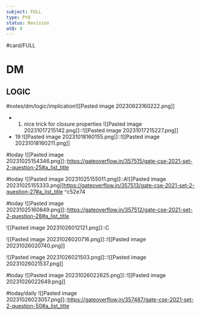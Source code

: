 ```yaml
---
subject: FULL
type: PYQ
status: Revision
atQ: 0
---
```

#card/FULL 
# DM
## LOGIC
#notes/dm/logic/implication![[Pasted image 20230923160222.png]] 
- 1. nice trick for closure properties ![[Pasted image 20231017215142.png]]::![[Pasted image 20231017215227.png]] <!--SR:!2023-11-14,15,290-->
- 19 ![[Pasted image 20231018160155.png]]::![[Pasted image 20231018160211.png]] <!--SR:!2023-11-16,15,290-->

#today ![[Pasted image 20231025154346.png]]::https://gateoverflow.in/357515/gate-cse-2021-set-2-question-25#a_list_title

#today ![[Pasted image 20231025155011.png]]::A![[Pasted image 20231025155333.png]]https://gateoverflow.in/357513/gate-cse-2021-set-2-question-27#a_list_title ^c52e74

#today ![[Pasted image 20231025160849.png]]::https://gateoverflow.in/357512/gate-cse-2021-set-2-question-28#a_list_title <!--SR:!2023-11-05,4,282-->

![[Pasted image 20231026012121.png]]::C <!--SR:!2023-11-27,16,294-->

![[Pasted image 20231026020716.png]]::![[Pasted image 20231026020740.png]] <!--SR:!2023-11-26,15,294-->


![[Pasted image 20231026021503.png]]::![[Pasted image 20231026021537.png]] <!--SR:!2023-11-27,16,294-->


#today ![[Pasted image 20231026022625.png]]::![[Pasted image 20231026022649.png]]


#today/daily ![[Pasted image 20231026023057.png]]::https://gateoverflow.in/357487/gate-cse-2021-set-2-question-50#a_list_title <!--SR:!2023-11-03,4,274-->
